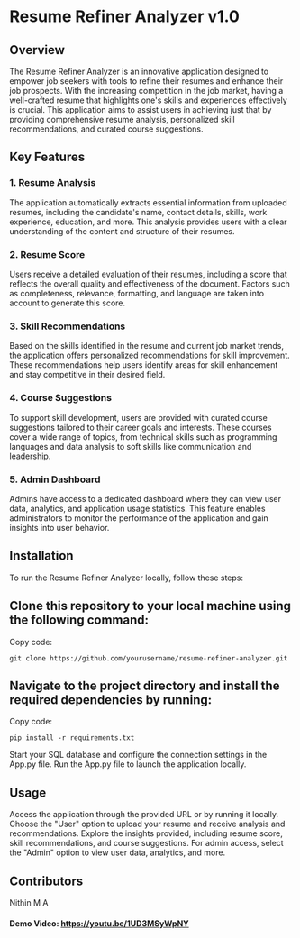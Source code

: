 # Resume Refiner Analyzer v1.0


## Overview
The Resume Refiner Analyzer is an innovative application designed to empower job seekers with tools to refine their resumes and enhance their job prospects. With the increasing competition in the job market, having a well-crafted resume that highlights one's skills and experiences effectively is crucial. This application aims to assist users in achieving just that by providing comprehensive resume analysis, personalized skill recommendations, and curated course suggestions.

## Key Features
### 1. Resume Analysis
The application automatically extracts essential information from uploaded resumes, including the candidate's name, contact details, skills, work experience, education, and more. This analysis provides users with a clear understanding of the content and structure of their resumes.

### 2. Resume Score
Users receive a detailed evaluation of their resumes, including a score that reflects the overall quality and effectiveness of the document. Factors such as completeness, relevance, formatting, and language are taken into account to generate this score.

### 3. Skill Recommendations
Based on the skills identified in the resume and current job market trends, the application offers personalized recommendations for skill improvement. These recommendations help users identify areas for skill enhancement and stay competitive in their desired field.

### 4. Course Suggestions
To support skill development, users are provided with curated course suggestions tailored to their career goals and interests. These courses cover a wide range of topics, from technical skills such as programming languages and data analysis to soft skills like communication and leadership.

### 5. Admin Dashboard
Admins have access to a dedicated dashboard where they can view user data, analytics, and application usage statistics. This feature enables administrators to monitor the performance of the application and gain insights into user behavior.

## Installation
To run the Resume Refiner Analyzer locally, follow these steps:

## Clone this repository to your local machine using the following command:

Copy code:
```
git clone https://github.com/yourusername/resume-refiner-analyzer.git
```
## Navigate to the project directory and install the required dependencies by running:

Copy code:
```
pip install -r requirements.txt
```
Start your SQL database and configure the connection settings in the App.py file.
Run the App.py file to launch the application locally.

## Usage
Access the application through the provided URL or by running it locally.
Choose the "User" option to upload your resume and receive analysis and recommendations.
Explore the insights provided, including resume score, skill recommendations, and course suggestions.
For admin access, select the "Admin" option to view user data, analytics, and more.
## Contributors
Nithin M A

#### Demo Video: https://youtu.be/1UD3MSyWpNY
